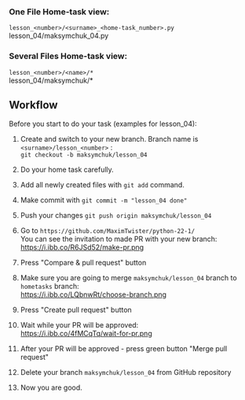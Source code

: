 ### One File Home-task view:
`lesson_<number>/<surname>_<home-task_number>.py`\
lesson_04/maksymchuk_04.py

### Several Files Home-task view:
`lesson_<number>/<name>/*`\
lesson_04/maksymchuk/*

## Workflow
Before you start to do your task (examples for lesson_04):
1.  Create and switch to your new branch. Branch name is `<surname>/lesson_<number>` :\
    `git checkout -b maksymchuk/lesson_04`
    
2. Do your home task carefully.
3. Add all newly created files with `git add` command.
4. Make commit with `git commit -m "lesson_04 done"`
5. Push your changes `git push origin maksymchuk/lesson_04`
6. Go to `https://github.com/MaximTwister/python-22-1/` \
    You can see the invitation to made PR with your new branch:\
https://i.ibb.co/R6JSd52/make-pr.png

7. Press "Compare & pull request" button
8. Make sure you are going to merge `maksymchuk/lesson_04` branch to `hometasks` branch:\
https://i.ibb.co/LQbnwRt/choose-branch.png

9. Press "Create pull request" button
10. Wait while your PR will be approved:\
https://i.ibb.co/4fMCqTq/wait-for-pr.png

11. After your PR will be approved - press green button "Merge pull request"
12. Delete your branch `maksymchuk/lesson_04` from GitHub repository
13. Now you are good.
